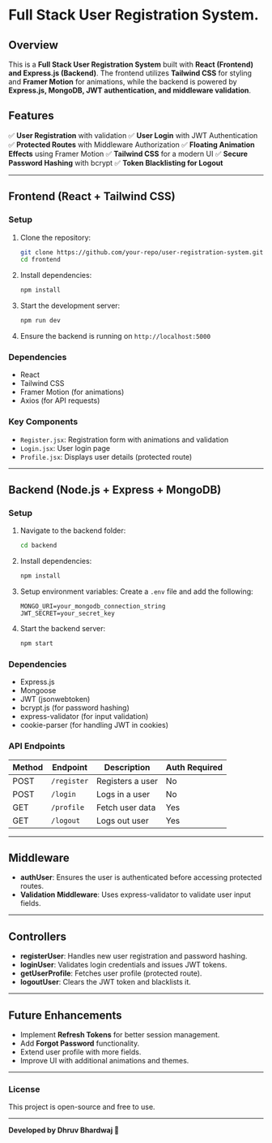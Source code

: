 # Full Stack User Registration System.

## Overview
This is a **Full Stack User Registration System** built with **React (Frontend) and Express.js (Backend)**. The frontend utilizes **Tailwind CSS** for styling and **Framer Motion** for animations, while the backend is powered by **Express.js, MongoDB, JWT authentication, and middleware validation**.

## Features
✅ **User Registration** with validation
✅ **User Login** with JWT Authentication
✅ **Protected Routes** with Middleware Authorization
✅ **Floating Animation Effects** using Framer Motion
✅ **Tailwind CSS** for a modern UI
✅ **Secure Password Hashing** with bcrypt
✅ **Token Blacklisting for Logout**

---
## Frontend (React + Tailwind CSS)
### Setup
1. Clone the repository:
   ```sh
   git clone https://github.com/your-repo/user-registration-system.git
   cd frontend
   ```
2. Install dependencies:
   ```sh
   npm install
   ```
3. Start the development server:
   ```sh
   npm run dev
   ```
4. Ensure the backend is running on `http://localhost:5000`

### Dependencies
- React
- Tailwind CSS
- Framer Motion (for animations)
- Axios (for API requests)

### Key Components
- `Register.jsx`: Registration form with animations and validation
- `Login.jsx`: User login page
- `Profile.jsx`: Displays user details (protected route)

---
## Backend (Node.js + Express + MongoDB)
### Setup
1. Navigate to the backend folder:
   ```sh
   cd backend
   ```
2. Install dependencies:
   ```sh
   npm install
   ```
3. Setup environment variables:
   Create a `.env` file and add the following:
   ```env
   MONGO_URI=your_mongodb_connection_string
   JWT_SECRET=your_secret_key
   ```
4. Start the backend server:
   ```sh
   npm start
   ```

### Dependencies
- Express.js
- Mongoose
- JWT (jsonwebtoken)
- bcrypt.js (for password hashing)
- express-validator (for input validation)
- cookie-parser (for handling JWT in cookies)

### API Endpoints
| Method | Endpoint        | Description        | Auth Required |
|--------|---------------|-------------------|---------------|
| POST   | `/register`   | Registers a user  | No            |
| POST   | `/login`      | Logs in a user    | No            |
| GET    | `/profile`    | Fetch user data   | Yes           |
| GET    | `/logout`     | Logs out user     | Yes           |

---
## Middleware
- **authUser**: Ensures the user is authenticated before accessing protected routes.
- **Validation Middleware**: Uses express-validator to validate user input fields.

---
## Controllers
- **registerUser**: Handles new user registration and password hashing.
- **loginUser**: Validates login credentials and issues JWT tokens.
- **getUserProfile**: Fetches user profile (protected route).
- **logoutUser**: Clears the JWT token and blacklists it.

---
## Future Enhancements
- Implement **Refresh Tokens** for better session management.
- Add **Forgot Password** functionality.
- Extend user profile with more fields.
- Improve UI with additional animations and themes.

---
### License
This project is open-source and free to use.

---
**Developed by Dhruv Bhardwaj 🚀**

